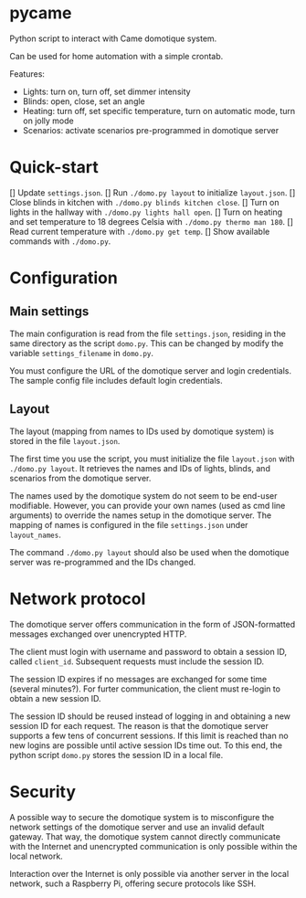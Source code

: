 # pycame
Python script to interact with Came domotique system.

Can be used for home automation with a simple crontab.

Features:
* Lights: turn on, turn off, set dimmer intensity
* Blinds: open, close, set an angle
* Heating: turn off, set specific temperature, turn on automatic mode, turn on jolly mode
* Scenarios: activate scenarios pre-programmed in domotique server


# Quick-start

[] Update `settings.json`.
[] Run `./domo.py layout` to initialize `layout.json`.
[] Close blinds in kitchen with `./domo.py blinds kitchen close`.
[] Turn on lights in the hallway with `./domo.py lights hall open`.
[] Turn on heating and set temperature to 18 degrees Celsia with `./domo.py thermo man 180`.
[] Read current temperature with `./domo.py get temp`.
[] Show available commands with `./domo.py`.


# Configuration

## Main settings
The main configuration is read from the file `settings.json`, residing
in the same directory as the script `domo.py`.
This can be changed by modify the variable `settings_filename` in `domo.py`.

You must configure the URL of the domotique server and login credentials.
The sample config file includes default login credentials.

## Layout
The layout (mapping from names to IDs used by domotique system) is
stored in the file `layout.json`.

The first time you use the script, you must initialize the file
`layout.json` with `./domo.py layout`. It retrieves the names and IDs
of lights, blinds, and scenarios from the domotique server.

The names used by the domotique system do not seem to be end-user modifiable.
However, you can provide your own names (used as cmd line arguments)
to override the names setup in the domotique server. The mapping of
names is configured in the file `settings.json` under `layout_names`.

The command `./domo.py layout` should also be used when the domotique
server was re-programmed and the IDs changed.


# Network protocol

The domotique server offers communication in the form of
JSON-formatted messages exchanged over unencrypted HTTP.

The client must login with username and password to obtain a session
ID, called `client_id`. Subsequent requests must include the session
ID.

The session ID expires if no messages are exchanged for some time
(several minutes?). For furter communication, the client must re-login
to obtain a new session ID.

The session ID should be reused instead of logging in and obtaining a
new session ID for each request. The reason is that the domotique
server supports a few tens of concurrent sessions. If this limit is
reached than no new logins are possible until active session IDs time
out. To this end, the python script `domo.py` stores the session ID in
a local file.


# Security

A possible way to secure the domotique system is to misconfigure the
network settings of the domotique server and use an invalid default
gateway. That way, the domotique system cannot directly communicate
with the Internet and unencrypted communication is only possible
within the local network.

Interaction over the Internet is only possible via another server in
the local network, such a Raspberry Pi, offering secure protocols like
SSH.